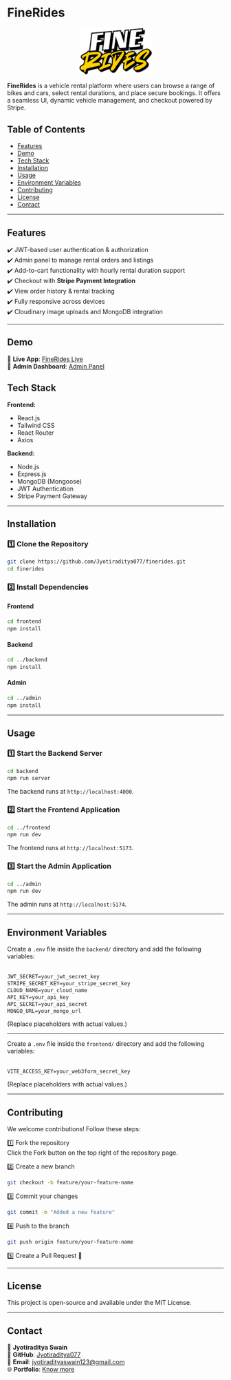 # FineRides

<p align="center">
  <img src="https://github.com/Jyotiraditya077/FineRides/blob/main/admin/public/logo.png" alt="FineRides Logo" width="170px">
</p>

**FineRides** is a vehicle rental platform where users can browse a range of bikes and cars, select rental durations, and place secure bookings. It offers a seamless UI, dynamic vehicle management, and checkout powered by Stripe.

## Table of Contents

- [Features](#features)
- [Demo](#demo)
- [Tech Stack](#tech-stack)
- [Installation](#installation)
- [Usage](#usage)
- [Environment Variables](#environment-variables)
- [Contributing](#contributing)
- [License](#license)
- [Contact](#contact)

---

## Features

✔️ JWT-based user authentication & authorization  
✔️ Admin panel to manage rental orders and listings  
✔️ Add-to-cart functionality with hourly rental duration support  
✔️ Checkout with **Stripe Payment Integration**  
✔️ View order history & rental tracking  
✔️ Fully responsive across devices  
✔️ Cloudinary image uploads and MongoDB integration 

---

## Demo

🔗 **Live App**: [FineRides Live](https://finerides.onrender.com)  
🔗 **Admin Dashboard**: [Admin Panel](https://finerides-admin.onrender.com)

## Tech Stack

**Frontend:**  
- React.js  
- Tailwind CSS  
- React Router  
- Axios  

**Backend:**  
- Node.js  
- Express.js  
- MongoDB (Mongoose)  
- JWT Authentication  
- Stripe Payment Gateway  

---

## Installation

### 1️⃣ Clone the Repository  
```bash
git clone https://github.com/Jyotiraditya077/finerides.git
cd finerides
```

### 2️⃣ Install Dependencies  
#### Frontend  
```bash
cd frontend
npm install
```

#### Backend  
```bash
cd ../backend
npm install
```

#### Admin
```bash
cd ../admin
npm install
```

---

## Usage

### 1️⃣ Start the Backend Server  
```bash
cd backend
npm run server
```
The backend runs at `http://localhost:4000`.

### 2️⃣ Start the Frontend Application  
```bash
cd ../frontend
npm run dev
```
The frontend runs at `http://localhost:5173`.

### 3️⃣ Start the Admin Application
```bash
cd ../admin
npm run dev
```
The admin runs at `http://localhost:5174`.

---

## Environment Variables

Create a `.env` file inside the `backend/` directory and add the following variables:

```env

JWT_SECRET=your_jwt_secret_key
STRIPE_SECRET_KEY=your_stripe_secret_key
CLOUD_NAME=your_cloud_name
API_KEY=your_api_key
API_SECRET=your_api_secret
MONGO_URL=your_mongo_url
```
(Replace placeholders with actual values.)

---

Create a `.env` file inside the `frontend/` directory and add the following variables:

```env

VITE_ACCESS_KEY=your_web3form_secret_key
```
(Replace placeholders with actual values.)

---

## Contributing

We welcome contributions! Follow these steps:

1️⃣ Fork the repository  
   Click the Fork button on the top right of the repository page.

2️⃣ Create a new branch  
```bash
git checkout -b feature/your-feature-name
```

3️⃣ Commit your changes  
```bash
git commit -m "Added a new feature"
```

4️⃣ Push to the branch  
```bash
git push origin feature/your-feature-name
```

5️⃣ Create a Pull Request 🎉  

---

## License

This project is open-source and available under the MIT License.

---

## Contact

👤 **Jyotiraditya Swain**  
📍 **GitHub**: [Jyotiraditya077](https://github.com/Jyotiraditya077)  
📧 **Email**: jyotiradityaswain123@gmail.com  
🌐 **Portfolio**: [Know more](https://jyotiradityaportfolio.netlify.app/)